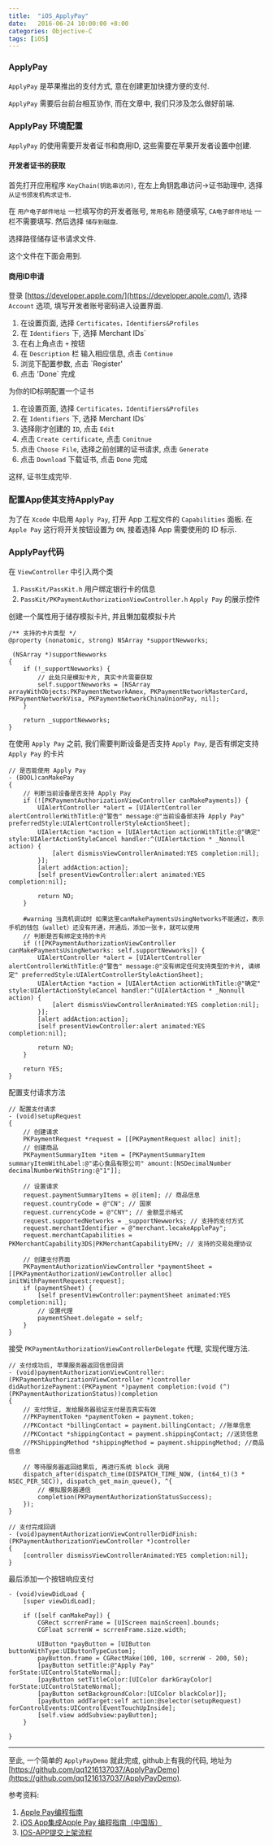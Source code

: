 ```yaml
---
title:  "iOS_ApplyPay"
date:   2016-06-24 10:00:00 +8:00
categories: Objective-C
tags: [iOS]
---
```

### ApplyPay

`ApplyPay` 是苹果推出的支付方式, 意在创建更加快捷方便的支付.

`ApplyPay` 需要后台前台相互协作, 而在文章中, 我们只涉及怎么做好前端.

### ApplyPay 环境配置

`ApplyPay` 的使用需要开发者证书和商用ID, 这些需要在苹果开发者设置中创建.

#### 开发者证书的获取

首先打开应用程序 `KeyChain(钥匙串访问)`, 在左上角钥匙串访问->证书助理中, 选择 `从证书颁发机构求证书`.

在 `用户电子邮件地址` 一栏填写你的开发者账号, `常用名称` 随便填写, `CA电子邮件地址` 一栏不需要填写. 然后选择 `储存到磁盘`.

选择路径储存证书请求文件.

这个文件在下面会用到.

#### 商用ID申请

登录 [https://developer.apple.com/](https://developer.apple.com/), 选择 `Account` 选项, 填写开发者账号密码进入设置界面.

1. 在设置页面, 选择 `Certificates，Identifiers&Profiles`
2. 在 `Identifiers` 下, 选择 Merchant IDs`
3. 在右上角点击 `+` 按钮
4. 在 `Description` 栏 输入相应信息, 点击 `Continue`
5. 浏览下配置参数, 点击 `Register'
6. 点击 'Done` 完成

为你的ID标明配置一个证书

1. 在设置页面, 选择 `Certificates，Identifiers&Profiles`
2. 在 `Identifiers` 下, 选择 Merchant IDs`
3. 选择刚才创建的 `ID`, 点击 `Edit`
4. 点击 `Create certificate`, 点击 `Conitnue`
5. 点击 `Choose File`, 选择之前创建的证书请求, 点击 `Generate`
6. 点击 `Download` 下载证书, 点击 `Done` 完成

这样, 证书生成完毕.

### 配置App使其支持ApplyPay

为了在 `Xcode` 中启用 `Apply Pay`, 打开 App 工程文件的 `Capabilities` 面板. 在 `Apple Pay` 这行将开关按钮设置为 `ON`, 接着选择 App 需要使用的 ID 标示.

### ApplyPay代码

在 `ViewController` 中引入两个类

1. `PassKit/PassKit.h` 用户绑定银行卡的信息
2. `PassKit/PKPaymentAuthorizationViewController.h` `Apply Pay` 的展示控件

创建一个属性用于储存模拟卡片, 并且懒加载模拟卡片

```objc
/** 支持的卡片类型 */
@property (nonatomic, strong) NSArray *supportNewworks;

 (NSArray *)supportNewworks
{
    if (!_supportNewworks) {
        // 此处只是模拟卡片, 真实卡片需要获取
        self.supportNewworks = [NSArray arrayWithObjects:PKPaymentNetworkAmex, PKPaymentNetworkMasterCard, PKPaymentNetworkVisa, PKPaymentNetworkChinaUnionPay, nil];
    }
    
    return _supportNewworks;
}
```

在使用 `Apply Pay` 之前, 我们需要判断设备是否支持 `Apply Pay`, 是否有绑定支持 `Apply Pay` 的卡片

```objc
// 是否能使用 Apply Pay
- (BOOL)canMakePay
{
    // 判断当前设备是否支持 Apply Pay
    if (![PKPaymentAuthorizationViewController canMakePayments]) {
        UIAlertController *alert = [UIAlertController alertControllerWithTitle:@"警告" message:@"当前设备部支持 Apply Pay" preferredStyle:UIAlertControllerStyleActionSheet];
        UIAlertAction *action = [UIAlertAction actionWithTitle:@"确定" style:UIAlertActionStyleCancel handler:^(UIAlertAction * _Nonnull action) {
            [alert dismissViewControllerAnimated:YES completion:nil];
        }];
        [alert addAction:action];
        [self presentViewController:alert animated:YES completion:nil];
        
        return NO;
    }
    
    #warning 当真机调试时 如果这里canMakePaymentsUsingNetworks不能通过，表示手机的钱包（wallet）还没有开通，开通后，添加一张卡，就可以使用
    // 判断是否有绑定支持的卡片
    if (![PKPaymentAuthorizationViewController canMakePaymentsUsingNetworks: self.supportNewworks]) {
        UIAlertController *alert = [UIAlertController alertControllerWithTitle:@"警告" message:@"没有绑定任何支持类型的卡片, 请绑定" preferredStyle:UIAlertControllerStyleActionSheet];
        UIAlertAction *action = [UIAlertAction actionWithTitle:@"确定" style:UIAlertActionStyleCancel handler:^(UIAlertAction * _Nonnull action) {
            [alert dismissViewControllerAnimated:YES completion:nil];
        }];
        [alert addAction:action];
        [self presentViewController:alert animated:YES completion:nil];
        
        return NO;
    }
    
    return YES;
}
```

配置支付请求方法 

```objc
// 配置支付请求
- (void)setupRequest
{
    // 创建请求
    PKPaymentRequest *request = [[PKPaymentRequest alloc] init];
    // 创建商品
    PKPaymentSummaryItem *item = [PKPaymentSummaryItem summaryItemWithLabel:@"诺心食品有限公司" amount:[NSDecimalNumber decimalNumberWithString:@"1"]];
    
    // 设置请求
    request.paymentSummaryItems = @[item]; // 商品信息
    request.countryCode = @"CN"; // 国家
    request.currencyCode = @"CNY"; // 金额显示格式
    request.supportedNetworks = _supportNewworks; // 支持的支付方式
    request.merchantIdentifier = @"merchant.lecakeApplePay";
    request.merchantCapabilities = PKMerchantCapability3DS|PKMerchantCapabilityEMV; // 支持的交易处理协议
    
    // 创建支付界面
    PKPaymentAuthorizationViewController *paymentSheet = [[PKPaymentAuthorizationViewController alloc] initWithPaymentRequest:request];
    if (paymentSheet) {
        [self presentViewController:paymentSheet animated:YES completion:nil];
        // 设置代理
        paymentSheet.delegate = self;
    }
}
```

接受 `PKPaymentAuthorizationViewControllerDelegate` 代理, 实现代理方法.

```objc
// 支付成功后, 苹果服务器返回信息回调
- (void)paymentAuthorizationViewController:(PKPaymentAuthorizationViewController *)controller didAuthorizePayment:(PKPayment *)payment completion:(void (^)(PKPaymentAuthorizationStatus))completion
{
    // 支付凭证, 发给服务器验证支付是否真实有效
    //PKPaymentToken *paymentToken = payment.token;
    //PKContact *billingContact = payment.billingContact; //账单信息
    //PKContact *shippingContact = payment.shippingContact; //送货信息
    //PKShippingMethod *shippingMethod = payment.shippingMethod; //商品信息
    
    // 等待服务器返回结果后, 再进行系统 block 调用
    dispatch_after(dispatch_time(DISPATCH_TIME_NOW, (int64_t)(3 * NSEC_PER_SEC)), dispatch_get_main_queue(), ^{
        // 模拟服务器通信
        completion(PKPaymentAuthorizationStatusSuccess);
    });
}

// 支付完成回调
- (void)paymentAuthorizationViewControllerDidFinish:(PKPaymentAuthorizationViewController *)controller
{
    [controller dismissViewControllerAnimated:YES completion:nil];
}
```

最后添加一个按钮响应支付

```objc
- (void)viewDidLoad {
    [super viewDidLoad];
    
    if ([self canMakePay]) {
        CGRect scrrenFrame = [UIScreen mainScreen].bounds;
        CGFloat scrrenW = scrrenFrame.size.width;
        
        UIButton *payButton = [UIButton buttonWithType:UIButtonTypeCustom];
        payButton.frame = CGRectMake(100, 100, scrrenW - 200, 50);
        [payButton setTitle:@"Apply Pay" forState:UIControlStateNormal];
        [payButton setTitleColor:[UIColor darkGrayColor] forState:UIControlStateNormal];
        [payButton setBackgroundColor:[UIColor blackColor]];
        [payButton addTarget:self action:@selector(setupRequest) forControlEvents:UIControlEventTouchUpInside];
        [self.view addSubview:payButton];
    }
    
}
```

--- 

至此, 一个简单的 `ApplyPayDemo` 就此完成, github上有我的代码, 地址为[https://github.com/qq1216137037/ApplyPayDemo](https://github.com/qq1216137037/ApplyPayDemo).

参考资料: 

1. [Apple Pay编程指南](http://www.open-open.com/lib/view/open1422324034345.html)
2. [iOS App集成Apple Pay 编程指南（中国版）](http://www.jianshu.com/p/9ec40755ba35)
3. [IOS-APP提交上架流程](http://www.th7.cn/Program/IOS/201603/771495.shtml)
